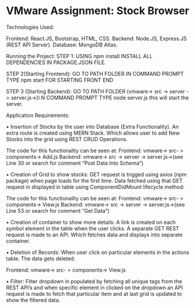 

# VMware Assignment: Stock Browser

Technologies Used:

Frontend: React.JS, Bootstrap, HTML, CSS.
Backend: Node.JS, Express.JS (REST API Server).
Database: MongoDB Atlas.

Running the Project:
STEP 1:
USING npm install INSTALL ALL DEPENDENCIES IN PACKAGE.JSON FILE.

STEP 2(Starting Frontend):
GO TO PATH FOLDER IN COMMAND PROMPT TYPE npm start FOR STARTING FRONT END

STEP 3 (Starting Backend):
GO TO PATH FOLDER (vmware-> src -> server -> server.js->)I N COMMAND PROMPT TYPE node server.js this will start the server.


Application Requirements:


•	Insertion of Stocks by the user into Database (Extra Functionality).
An extra route is created using MERN Stack. Which allows user to add New Stocks into the grid using REST CRUD Operations.

The code for this functionality can be seen at:
Frontend:  vmware-> src- > components-> Add.js
Backend:   vmware-> src -> server -> server.js->(see Line 30 or search for comment “Post Data Into Schema”)





•	Creation of Grid to show stocks:
GET request is trigged using axios (npm package) when page loads for the first time. Data fetched using that GET request in displayed in table using ComponentDidMount lifecycle method:

The code for this functionality can be seen at:
Frontend:  vmware-> src- > components-> View.js
Backend:   vmware-> src -> server -> server.js->(see Line 53 or search for comment “Get Data”)

 

•	Creation of container to show more details:
A link is created on each symbol element in the table when the user clicks. A separate GET REST request is made to an API. Which fetches data and displays into separate container.
 


•	Deletion of Records:
When user click on particular elements in the actions table. The data gets deleted.

Frontend:  vmware-> src- > components-> View.js


 


•	Filter:
Filter dropdown in populated by fetching all unique tags from the REST API’s and when specific element in clicked on the dropdown an API request is made to fetch that particular item and at last grid is updated to show the filtered data.
                                



